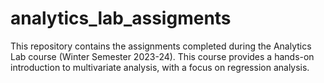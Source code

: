 # analytics_lab_assigments
This repository contains the assignments completed during the Analytics Lab course (Winter Semester 2023-24).
This course provides a hands-on introduction to multivariate analysis, with a focus on regression analysis.
